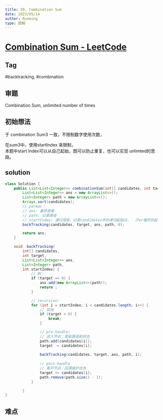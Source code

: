 ```yaml
---
title: 39. Combination Sum
date: 2023/05/14
author: Runming
type: 题解
---
```


# [Combination Sum - LeetCode](https://leetcode.com/problems/combination-sum/)

## Tag
#backtracking, #combination

## 审题
Combination Sum, unlimited number of times

## 初始想法
于 combination Sum3 一致，不限制数字使用次数，

在sum3中，使用startIndex 来限制，  
本题中start Index可以从自己起始，既可以防止重复，也可以实现 unlimted的思路。  

## solution
```java
class Solution {
    public List<List<Integer>> combinationSum(int[] candidates, int target) {
        List<List<Integer>> ans = new ArrayList<>();
        List<Integer> path = new ArrayList<>();
        Arrays.sort(candidates);
        // parmas：
        // ans: 最终答案
        // path: 记录路径
        // startIndex: 递归深度，记录candidates中的递归起始点， （for循环的起始位置）
        backTracking(candidates, target, ans, path, 0);

        return ans;
    }

    void  backTracking(
        int[] candidates, 
        int target, 
        List<List<Integer>> ans, 
        List<Integer> path, 
        int startIndex) {
            // BC:
            if (target == 0) {
                ans.add(new ArrayList<>(path));
                return ;
            }

            // recursion:
            for (int i = startIndex; i < candidates.length; i++) {
                // 剪枝
                if (target < 0) {
                    break;
                }

                // pre-handle:
                // 进入节点：更新路径和状态
                path.add(candidates[i]);
                target -= candidates[i];
                
                backTracking(candidates, target, ans, path, i);
                
                // post-handle
                // 离开节点：回溯维护状态
                target += candidates[i];
                path.remove(path.size() - 1);
            }

        }
}
```
## 难点